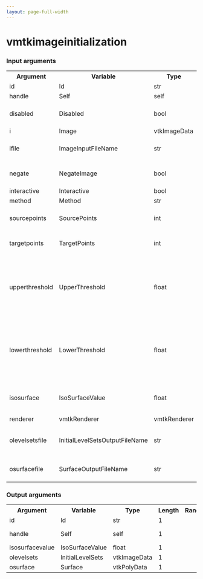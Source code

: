 ```yaml
---
layout: page-full-width
---
```

<h1>vmtkimageinitialization</h1>
<h3>Input arguments</h3>
<table class="vmtkscripts">
<tr>
<th>Argument</th><th>Variable</th><th>Type</th><th>Length</th><th>Range</th><th>Default</th><th>Description</th>
</tr>
<tr><td>id</td><td>Id</td><td>str</td><td>1</td><td></td><td>0</td><td>script id</td>
</tr>
<tr><td>handle</td><td>Self</td><td>self</td><td>1</td><td></td><td></td><td>handle to self</td>
</tr>
<tr><td>disabled</td><td>Disabled</td><td>bool</td><td>1</td><td></td><td>0</td><td>disable execution and piping</td>
</tr>
<tr><td>i</td><td>Image</td><td>vtkImageData</td><td>1</td><td></td><td></td><td></td>
</tr>
<tr><td>ifile</td><td>ImageInputFileName</td><td>str</td><td>1</td><td></td><td></td><td>filename for the default Image reader</td>
</tr>
<tr><td>negate</td><td>NegateImage</td><td>bool</td><td>1</td><td></td><td>0</td><td>negate image values before initializing</td>
</tr>
<tr><td>interactive</td><td>Interactive</td><td>bool</td><td>1</td><td></td><td>1</td><td></td>
</tr>
<tr><td>method</td><td>Method</td><td>str</td><td>1</td><td>["isosurface","threshold","collidingfronts","fastmarching","seeds"]</td><td>collidingfronts</td><td></td>
</tr>
<tr><td>sourcepoints</td><td>SourcePoints</td><td>int</td><td>-1</td><td></td><td>[]</td><td>list of source point IJK coordinates</td>
</tr>
<tr><td>targetpoints</td><td>TargetPoints</td><td>int</td><td>-1</td><td></td><td>[]</td><td>list of target point IJK coordinates</td>
</tr>
<tr><td>upperthreshold</td><td>UpperThreshold</td><td>float</td><td>1</td><td></td><td>None</td><td>the value of the upper threshold to use for threshold, collidingfronts and fastmarching</td>
</tr>
<tr><td>lowerthreshold</td><td>LowerThreshold</td><td>float</td><td>1</td><td></td><td>None</td><td>the value of the upper threshold to use for threshold, collidingfronts and fastmarching</td>
</tr>
<tr><td>isosurface</td><td>IsoSurfaceValue</td><td>float</td><td>1</td><td></td><td>0.0</td><td>the isosurface value to adopt as the level set surface</td>
</tr>
<tr><td>renderer</td><td>vmtkRenderer</td><td>vmtkRenderer</td><td>1</td><td></td><td></td><td></td>
</tr>
<tr><td>olevelsetsfile</td><td>InitialLevelSetsOutputFileName</td><td>str</td><td>1</td><td></td><td></td><td>filename for the default InitialLevelSets writer</td>
</tr>
<tr><td>osurfacefile</td><td>SurfaceOutputFileName</td><td>str</td><td>1</td><td></td><td></td><td>filename for the default Surface writer</td>
</tr>
</table>
<h3>Output arguments</h3>
<table class="vmtkscripts">
<tr>
<th>Argument</th><th>Variable</th><th>Type</th><th>Length</th><th>Range</th><th>Default</th><th>Description</th>
</tr>
<tr><td>id</td><td>Id</td><td>str</td><td>1</td><td></td><td>0</td><td>script id</td>
</tr>
<tr><td>handle</td><td>Self</td><td>self</td><td>1</td><td></td><td></td><td>handle to self</td>
</tr>
<tr><td>isosurfacevalue</td><td>IsoSurfaceValue</td><td>float</td><td>1</td><td></td><td>0.0</td><td></td>
</tr>
<tr><td>olevelsets</td><td>InitialLevelSets</td><td>vtkImageData</td><td>1</td><td></td><td></td><td></td>
</tr>
<tr><td>osurface</td><td>Surface</td><td>vtkPolyData</td><td>1</td><td></td><td></td><td></td>
</tr>
</table>

